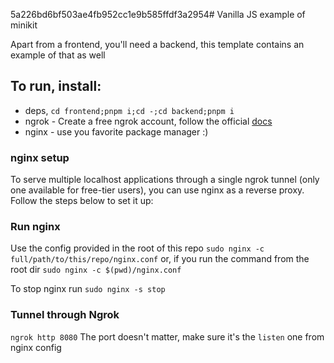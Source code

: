 5a226bd6bf503ae4fb952cc1e9b585ffdf3a2954# Vanilla JS example of minikit

Apart from a frontend, you'll need a backend, this template contains an example of that as well

## To run, install:

- deps, `cd frontend;pnpm i;cd -;cd backend;pnpm i`
- ngrok - Create a free ngrok account, follow the official [docs](https://ngrok.com/docs/getting-started/)
- nginx - use you favorite package manager :)

### nginx setup

To serve multiple localhost applications through a single ngrok tunnel (only one available for free-tier users), you can use nginx as a reverse proxy. Follow the steps below to set it up:

### Run nginx

Use the config provided in the root of this repo
`sudo nginx -c full/path/to/this/repo/nginx.conf`
or, if you run the command from the root dir
`sudo nginx -c $(pwd)/nginx.conf`

To stop nginx run `sudo nginx -s stop`

### Tunnel through Ngrok

`ngrok http 8080`
The port doesn't matter, make sure it's the `listen` one from nginx config
